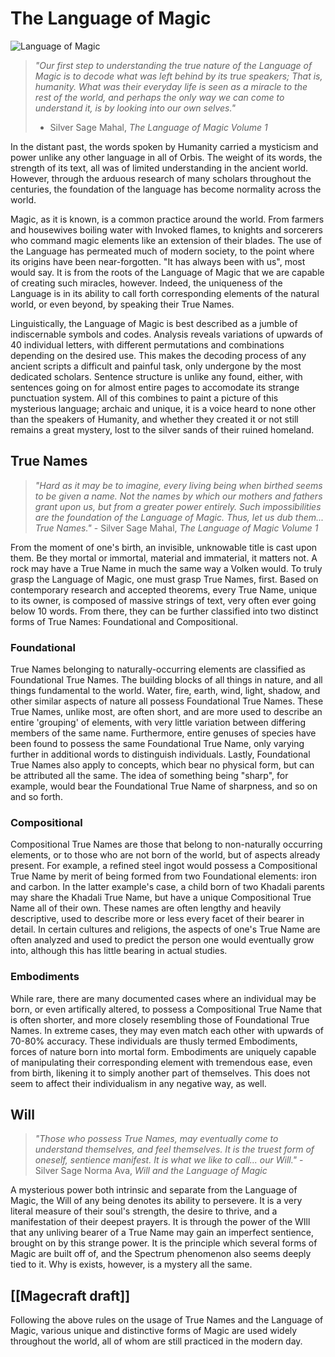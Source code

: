 # The Language of Magic

![](https://i.imgur.com/FrBQmxj.png "Language of Magic")

>*"Our first step to understanding the true nature of the Language of Magic is to decode what was left behind by its true speakers; That is, humanity. What was their everyday life is seen as a miracle to the rest of the world, and perhaps the only way we can come to understand it, is by looking into our own selves."* 
>- Silver Sage Mahal, *The Language of Magic Volume 1*

In the distant past, the words spoken by Humanity carried a mysticism and power unlike any other language in all of Orbis. The weight of its words, the strength of its text, all was of limited understanding in the ancient world. However, through the arduous research of many scholars throughout the centuries, the foundation of the language has become normality across the world.

Magic, as it is known, is a common practice around the world. From farmers and housewives boiling water with Invoked flames, to knights and sorcerers who command magic elements like an extension of their blades. The use of the Language has permeated much of modern society, to the point where its origins have been near-forgotten. "It has always been with us", most would say. It is from the roots of the Language of Magic that we are capable of creating such miracles, however. Indeed, the uniqueness of the Language is in its ability to call forth corresponding elements of the natural world, or even beyond, by speaking their True Names. 

Linguistically, the Language of Magic is best described as a jumble of indiscernable symbols and codes. Analysis reveals variations of upwards of 40 individual letters, with different permutations and combinations depending on the desired use. This makes the decoding process of any ancient scripts a difficult and painful task, only undergone by the most dedicated scholars. Sentence structure is unlike any found, either, with sentences going on for almost entire pages to accomodate its strange punctuation system. All of this combines to paint a picture of this mysterious language; archaic and unique, it is a voice heard to none other than the speakers of Humanity, and whether they created it or not still remains a great mystery, lost to the silver sands of their ruined homeland.

## True Names

>*"Hard as it may be to imagine, every living being when birthed seems to be given a name. Not the names by which our mothers and fathers grant upon us, but from a greater power entirely. Such impossibilities are the foundation of the Language of Magic. Thus, let us dub them... True Names."* - Silver Sage Mahal, *The Language of Magic Volume 1* 

From the moment of one's birth, an invisible, unknowable title is cast upon them. Be they mortal or immortal, material and immaterial, it matters not. A rock may have a True Name in much the same way a Volken would. To truly grasp the Language of Magic, one must grasp True Names, first. Based on contemporary research and accepted theorems, every True Name, unique to its owner, is composed of massive strings of text, very often ever going below 10 words. From there, they can be further classified into two distinct forms of True Names: Foundational and Compositional.

### Foundational

True Names belonging to naturally-occurring elements are classified as Foundational True Names. The building blocks of all things in nature, and all things fundamental to the world. Water, fire, earth, wind, light, shadow, and other similar aspects of nature all possess Foundational True Names. These True Names, unlike most, are often short, and are more used to describe an entire 'grouping' of elements, with very little variation between differing members of the same name. Furthermore, entire genuses of species have been found to possess the same Foundational True Name, only varying further in additional words to distinguish individuals. Lastly, Foundational True Names also apply to concepts, which bear no physical form, but can be attributed all the same. The idea of something being "sharp", for example, would bear the Foundational True Name of sharpness, and so on and so forth. 

### Compositional

Compositional True Names are those that belong to non-naturally occurring elements, or to those who are not born of the world, but of aspects already present. For example, a refined steel ingot would possess a Compositional True Name by merit of being formed from two Foundational elements: iron and carbon. In the latter example's case, a child born of two Khadali parents may share the Khadali True Name, but have a unique Compositional True Name all of their own. These names are often lengthy and heavily descriptive, used to describe more or less every facet of their bearer in detail. In certain cultures and religions, the aspects of one's True Name are often analyzed and used to predict the person one would eventually grow into, although this has little bearing in actual studies. 

### Embodiments

While rare, there are many documented cases where an individual may be born, or even artifically altered, to possess a Compositional True Name that is often shorter, and more closely resembling those of Foundational True Names. In extreme cases, they may even match each other with upwards of 70-80% accuracy. These individuals are thusly termed Embodiments, forces of nature born into mortal form. Embodiments are uniquely capable of manipulating their corresponding element with tremendous ease, even from birth, likening it to simply another part of themselves. This does not seem to affect their individualism in any negative way, as well. 

## Will

>*"Those who possess True Names, may eventually come to understand themselves, and feel themselves. It is the truest form of oneself, sentience manifest. It is what we like to call... our Will."* - Silver Sage Norma Ava, *Will and the Language of Magic*

A mysterious power both intrinsic and separate from the Language of Magic, the Will of any being denotes its ability to persevere. It is a very literal measure of their soul's strength, the desire to thrive, and a manifestation of their deepest prayers. It is through the power of the WIll that any unliving bearer of a True Name may gain an imperfect sentience, brought on by this strange power. It is the principle which several forms of Magic are built off of, and the Spectrum phenomenon also seems deeply tied to it. Why is exists, however, is a mystery all the same.


## [[Magecraft draft]]

Following the above rules on the usage of True Names and the Language of Magic, various unique and distinctive forms of Magic are used widely throughout the world, all of whom are still practiced in the modern day.